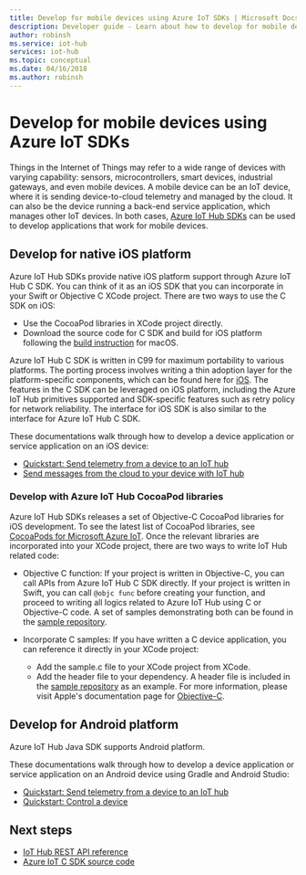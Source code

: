 ```yaml
---
title: Develop for mobile devices using Azure IoT SDKs | Microsoft Docs
description: Developer guide - Learn about how to develop for mobile devices using Azure IoT Hub SDKs.
author: robinsh
ms.service: iot-hub
services: iot-hub
ms.topic: conceptual
ms.date: 04/16/2018
ms.author: robinsh
---
```


# Develop for mobile devices using Azure IoT SDKs

Things in the Internet of Things may refer to a wide range of devices with varying capability: sensors, microcontrollers, smart devices, industrial gateways, and even mobile devices.  A mobile device can be an IoT device, where it is sending device-to-cloud telemetry and managed by the cloud.  It can also be the device running a back-end service application, which manages other IoT devices.  In both cases, [Azure IoT Hub SDKs](./iot-hub-devguide-sdks.md) can be used to develop applications that work for mobile devices.  

## Develop for native iOS platform

Azure IoT Hub SDKs provide native iOS platform support through Azure IoT Hub C SDK.  You can think of it as an iOS SDK that you can incorporate in your Swift or Objective C XCode project.  There are two ways to use the C SDK on iOS:

* Use the CocoaPod libraries in XCode project directly.  
* Download the source code for C SDK and build for iOS platform following the [build instruction](https://github.com/Azure/azure-iot-sdk-c/blob/master/doc/devbox_setup.md) for macOS.  

Azure IoT Hub C SDK is written in C99 for maximum portability to various platforms.  The porting process involves writing a thin adoption layer for the platform-specific components, which can be found here for [iOS](https://github.com/Azure/azure-c-shared-utility/tree/master/pal/ios-osx).  The features in the C SDK can be leveraged on iOS platform, including the Azure IoT Hub primitives supported and SDK-specific features such as retry policy for network reliability.  The interface for iOS SDK is also similar to the interface for Azure IoT Hub C SDK.  

These documentations walk through how to develop a device application or service application on an iOS device:

* [Quickstart: Send telemetry from a device to an IoT hub](../iot-develop/quickstart-send-telemetry-iot-hub.md)  
* [Send messages from the cloud to your device with IoT hub](iot-hub-ios-swift-c2d.md) 

### Develop with Azure IoT Hub CocoaPod libraries

Azure IoT Hub SDKs releases a set of Objective-C CocoaPod libraries for iOS development.  To see the latest list of CocoaPod libraries, see [CocoaPods for Microsoft Azure IoT](https://github.com/Azure/azure-iot-sdk-c/blob/master/iothub_client/samples/ios/CocoaPods.md).  Once the relevant libraries are incorporated into your XCode project, there are two ways to write IoT Hub related code:

* Objective C function: If your project is written in Objective-C, you can call APIs from Azure IoT Hub C SDK directly.  If your project is written in Swift, you can call `@objc func` before creating your function, and proceed to writing all logics related to Azure IoT Hub using C or Objective-C code.  A set of samples demonstrating both can be found in the [sample repository](https://github.com/Azure-Samples/azure-iot-samples-ios).  

* Incorporate C samples: If you have written a C device application, you can reference it directly in your XCode project:
    * Add the sample.c file to your XCode project from XCode.  
    * Add the header file to your dependency.  A header file is included in the [sample repository](https://github.com/Azure-Samples/azure-iot-samples-ios) as an example. For more information, please visit Apple's documentation page for [Objective-C](https://developer.apple.com/documentation/objectivec).

## Develop for Android platform
Azure IoT Hub Java SDK supports Android platform.

These documentations walk through how to develop a device application or service application on an Android device using Gradle and Android Studio:

* [Quickstart: Send telemetry from a device to an IoT hub](../iot-develop/quickstart-send-telemetry-iot-hub.md)  
* [Quickstart: Control a device](quickstart-control-device-android.md) 

## Next steps

* [IoT Hub REST API reference](/rest/api/iothub/)
* [Azure IoT C SDK source code](https://github.com/Azure/azure-iot-sdk-c)